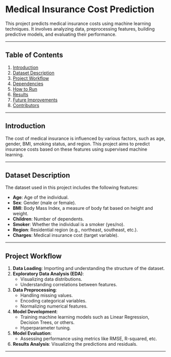 # Medical Insurance Cost Prediction

This project predicts medical insurance costs using machine learning techniques. It involves analyzing data, preprocessing features, building predictive models, and evaluating their performance.

---

## Table of Contents

1. [Introduction](#introduction)
2. [Dataset Description](#dataset-description)
3. [Project Workflow](#project-workflow)
4. [Dependencies](#dependencies)
5. [How to Run](#how-to-run)
6. [Results](#results)
7. [Future Improvements](#future-improvements)
8. [Contributors](#contributors)

---

## Introduction

The cost of medical insurance is influenced by various factors, such as age, gender, BMI, smoking status, and region. This project aims to predict insurance costs based on these features using supervised machine learning.

---

## Dataset Description

The dataset used in this project includes the following features:

- **Age**: Age of the individual.
- **Sex**: Gender (male or female).
- **BMI**: Body Mass Index, a measure of body fat based on height and weight.
- **Children**: Number of dependents.
- **Smoker**: Whether the individual is a smoker (yes/no).
- **Region**: Residential region (e.g., northeast, southeast, etc.).
- **Charges**: Medical insurance cost (target variable).

---

## Project Workflow

1. **Data Loading**: Importing and understanding the structure of the dataset.
2. **Exploratory Data Analysis (EDA)**:
   - Visualizing data distributions.
   - Understanding correlations between features.
3. **Data Preprocessing**:
   - Handling missing values.
   - Encoding categorical variables.
   - Normalizing numerical features.
4. **Model Development**:
   - Training machine learning models such as Linear Regression, Decision Trees, or others.
   - Hyperparameter tuning.
5. **Model Evaluation**:
   - Assessing performance using metrics like RMSE, R-squared, etc.
6. **Results Analysis**: Visualizing the predictions and residuals.

---


